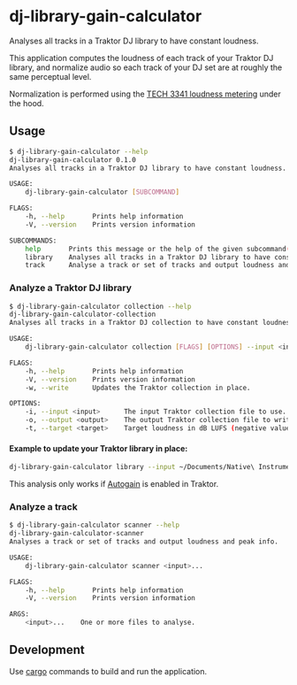 # dj-library-gain-calculator

Analyses all tracks in a Traktor DJ library to have constant loudness.

This application computes the loudness of each track of your Traktor DJ library,
and normalize audio so each track of your DJ set are at roughly the same perceptual level.

Normalization is performed using the [TECH 3341 loudness metering](https://tech.ebu.ch/docs/tech/tech3341.pdf)
under the hood.

## Usage

```bash
$ dj-library-gain-calculator --help
dj-library-gain-calculator 0.1.0
Analyses all tracks in a Traktor DJ library to have constant loudness.

USAGE:
    dj-library-gain-calculator [SUBCOMMAND]

FLAGS:
    -h, --help       Prints help information
    -V, --version    Prints version information

SUBCOMMANDS:
    help       Prints this message or the help of the given subcommand(s)
    library    Analyses all tracks in a Traktor DJ library to have constant loudness.
    track      Analyse a track or set of tracks and output loudness and peak info.
```

### Analyze a Traktor DJ library

```bash
$ dj-library-gain-calculator collection --help
dj-library-gain-calculator-collection
Analyses all tracks in a Traktor DJ collection to have constant loudness.

USAGE:
    dj-library-gain-calculator collection [FLAGS] [OPTIONS] --input <input>

FLAGS:
    -h, --help       Prints help information
    -V, --version    Prints version information
    -w, --write      Updates the Traktor collection in place.

OPTIONS:
    -i, --input <input>      The input Traktor collection file to use.
    -o, --output <output>    The output Traktor collection file to write or - for stdout.
    -t, --target <target>    Target loudness in dB LUFS (negative value). [default: -14.0]
```

#### Example to update your Traktor library in place:

```bash
dj-library-gain-calculator library --input ~/Documents/Native\ Instruments/Traktor\ 3.3.0/collection.nml --write
```

This analysis only works if
[Autogain](https://support.native-instruments.com/hc/en-us/articles/209551129-How-to-Set-the-Channel-Gain-and-Autogain-in-TRAKTOR-PRO-2)
is enabled in Traktor.

###  Analyze a track

```bash
$ dj-library-gain-calculator scanner --help
dj-library-gain-calculator-scanner
Analyses a track or set of tracks and output loudness and peak info.

USAGE:
    dj-library-gain-calculator scanner <input>...

FLAGS:
    -h, --help       Prints help information
    -V, --version    Prints version information

ARGS:
    <input>...    One or more files to analyse.
```

## Development

Use [cargo](https://doc.rust-lang.org/stable/cargo/) commands to build and run the application.
